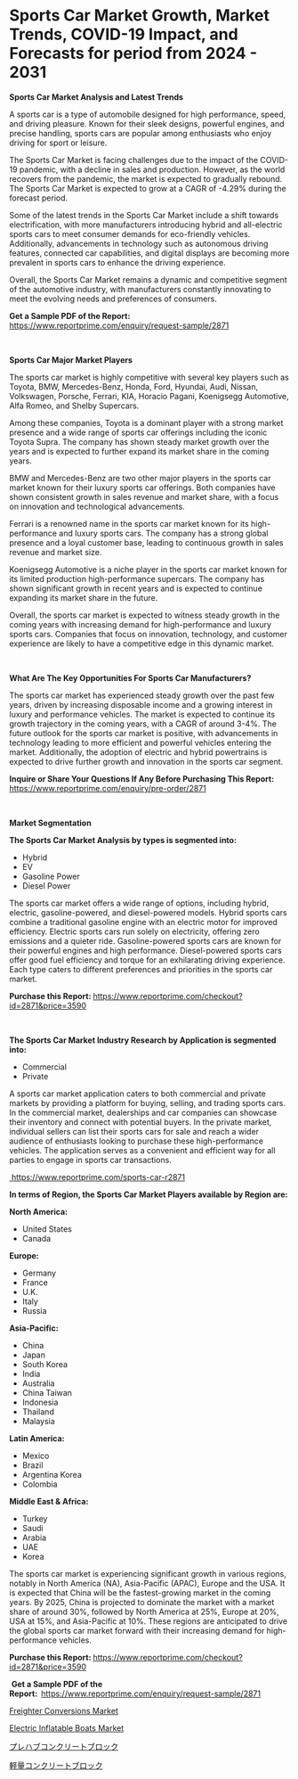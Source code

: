 <p><h1>Sports Car Market Growth, Market Trends, COVID-19 Impact, and Forecasts for period from 2024 - 2031</h1></p><p><strong>Sports Car Market Analysis and Latest Trends</strong></p>
<p><p>A sports car is a type of automobile designed for high performance, speed, and driving pleasure. Known for their sleek designs, powerful engines, and precise handling, sports cars are popular among enthusiasts who enjoy driving for sport or leisure.</p><p>The Sports Car Market is facing challenges due to the impact of the COVID-19 pandemic, with a decline in sales and production. However, as the world recovers from the pandemic, the market is expected to gradually rebound. The Sports Car Market is expected to grow at a CAGR of -4.29% during the forecast period.</p><p>Some of the latest trends in the Sports Car Market include a shift towards electrification, with more manufacturers introducing hybrid and all-electric sports cars to meet consumer demands for eco-friendly vehicles. Additionally, advancements in technology such as autonomous driving features, connected car capabilities, and digital displays are becoming more prevalent in sports cars to enhance the driving experience.</p><p>Overall, the Sports Car Market remains a dynamic and competitive segment of the automotive industry, with manufacturers constantly innovating to meet the evolving needs and preferences of consumers.</p></p>
<p><strong>Get a Sample PDF of the Report:&nbsp;</strong> <a href="https://www.reportprime.com/enquiry/request-sample/2871">https://www.reportprime.com/enquiry/request-sample/2871</a></p>
<p>&nbsp;</p>
<p><strong>Sports Car Major Market Players</strong></p>
<p><p>The sports car market is highly competitive with several key players such as Toyota, BMW, Mercedes-Benz, Honda, Ford, Hyundai, Audi, Nissan, Volkswagen, Porsche, Ferrari, KIA, Horacio Pagani, Koenigsegg Automotive, Alfa Romeo, and Shelby Supercars. </p><p>Among these companies, Toyota is a dominant player with a strong market presence and a wide range of sports car offerings including the iconic Toyota Supra. The company has shown steady market growth over the years and is expected to further expand its market share in the coming years.</p><p>BMW and Mercedes-Benz are two other major players in the sports car market known for their luxury sports car offerings. Both companies have shown consistent growth in sales revenue and market share, with a focus on innovation and technological advancements.</p><p>Ferrari is a renowned name in the sports car market known for its high-performance and luxury sports cars. The company has a strong global presence and a loyal customer base, leading to continuous growth in sales revenue and market size.</p><p>Koenigsegg Automotive is a niche player in the sports car market known for its limited production high-performance supercars. The company has shown significant growth in recent years and is expected to continue expanding its market share in the future.</p><p>Overall, the sports car market is expected to witness steady growth in the coming years with increasing demand for high-performance and luxury sports cars. Companies that focus on innovation, technology, and customer experience are likely to have a competitive edge in this dynamic market.</p></p>
<p>&nbsp;</p>
<p><strong>What Are The Key Opportunities For Sports Car Manufacturers?</strong></p>
<p><p>The sports car market has experienced steady growth over the past few years, driven by increasing disposable income and a growing interest in luxury and performance vehicles. The market is expected to continue its growth trajectory in the coming years, with a CAGR of around 3-4%. The future outlook for the sports car market is positive, with advancements in technology leading to more efficient and powerful vehicles entering the market. Additionally, the adoption of electric and hybrid powertrains is expected to drive further growth and innovation in the sports car segment.</p></p>
<p><strong>Inquire or Share Your Questions If Any Before Purchasing This Report:</strong> <a href="https://www.reportprime.com/enquiry/pre-order/2871">https://www.reportprime.com/enquiry/pre-order/2871</a></p>
<p>&nbsp;</p>
<p><strong>Market Segmentation</strong></p>
<p><strong>The Sports Car Market Analysis by types is segmented into:</strong></p>
<p><ul><li>Hybrid</li><li>EV</li><li>Gasoline Power</li><li>Diesel Power</li></ul></p>
<p><p>The sports car market offers a wide range of options, including hybrid, electric, gasoline-powered, and diesel-powered models. Hybrid sports cars combine a traditional gasoline engine with an electric motor for improved efficiency. Electric sports cars run solely on electricity, offering zero emissions and a quieter ride. Gasoline-powered sports cars are known for their powerful engines and high performance. Diesel-powered sports cars offer good fuel efficiency and torque for an exhilarating driving experience. Each type caters to different preferences and priorities in the sports car market.</p></p>
<p><strong>Purchase this Report:&nbsp;</strong><a href="https://www.reportprime.com/checkout?id=2871&price=3590">https://www.reportprime.com/checkout?id=2871&price=3590</a></p>
<p>&nbsp;</p>
<p><strong>The Sports Car Market Industry Research by Application is segmented into:</strong></p>
<p><ul><li>Commercial</li><li>Private</li></ul></p>
<p><p>A sports car market application caters to both commercial and private markets by providing a platform for buying, selling, and trading sports cars. In the commercial market, dealerships and car companies can showcase their inventory and connect with potential buyers. In the private market, individual sellers can list their sports cars for sale and reach a wider audience of enthusiasts looking to purchase these high-performance vehicles. The application serves as a convenient and efficient way for all parties to engage in sports car transactions.</p></p>
<p><a href="https://www.reportprime.com/sports-car-r2871">&nbsp;https://www.reportprime.com/sports-car-r2871</a></p>
<p><strong>In terms of Region, the Sports Car Market Players available by Region are:</strong></p>
<p>
    <p> <strong> North America: </strong>
        <ul>
            <li>United States</li>
            <li>Canada</li>
        </ul>
        </p> 
    <p> <strong> Europe: </strong>
        <ul>
            <li>Germany</li>
            <li>France</li>
            <li>U.K.</li>
            <li>Italy</li>
            <li>Russia</li>
        </ul>
        </p> 
    <p> <strong> Asia-Pacific: </strong>
        <ul>
            <li>China</li>
            <li>Japan</li>
            <li>South Korea</li>
            <li>India</li>
            <li>Australia</li>
            <li>China Taiwan</li>
            <li>Indonesia</li>
            <li>Thailand</li>
            <li>Malaysia</li>
        </ul>
        </p> 
    <p> <strong> Latin America: </strong>
        <ul>
            <li>Mexico</li>
            <li>Brazil</li>
            <li>Argentina Korea</li>
            <li>Colombia</li>
        </ul>
        </p> 
    <p> <strong> Middle East & Africa: </strong>
        <ul>
            <li>Turkey</li>
            <li>Saudi</li>
            <li>Arabia</li>
            <li>UAE</li>
            <li>Korea</li>
        </ul>
    </p>
    </p>
<p><p>The sports car market is experiencing significant growth in various regions, notably in North America (NA), Asia-Pacific (APAC), Europe and the USA. It is expected that China will be the fastest-growing market in the coming years. By 2025, China is projected to dominate the market with a market share of around 30%, followed by North America at 25%, Europe at 20%, USA at 15%, and Asia-Pacific at 10%. These regions are anticipated to drive the global sports car market forward with their increasing demand for high-performance vehicles.</p></p>
<p><strong>Purchase this Report: </strong><a href="https://www.reportprime.com/checkout?id=2871&price=3590">https://www.reportprime.com/checkout?id=2871&price=3590</a></p>
<p>&nbsp;<strong>Get a Sample PDF of the Report:&nbsp;&nbsp;</strong><a href="https://www.reportprime.com/enquiry/request-sample/2871">https://www.reportprime.com/enquiry/request-sample/2871</a></p>
<p><strong></strong></p>
<p><p><a href="https://github.com/singletonthaxterkelliehr2df/Market-Research-Report-List-2/blob/main/freighter-conversions-market.md">Freighter Conversions Market</a></p><p><a href="https://github.com/kufem1/Market-Research-Report-List-2/blob/main/electric-inflatable-boats-market.md">Electric Inflatable Boats Market</a></p><p><a href="https://github.com/VernieBarton2023/Market-Research-Report-List-1/blob/main/462967969518.md">プレハブコンクリートブロック</a></p><p><a href="https://github.com/LenoraKris2023/Market-Research-Report-List-1/blob/main/240396869517.md">軽量コンクリートブロック</a></p></p>